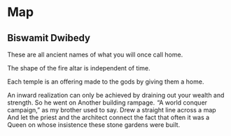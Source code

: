 # Map
## Biswamit Dwibedy
These are all ancient names of what you will once call home.


The shape of the fire altar is independent of time.


Each temple is an offering made to the gods
by giving them a home.


An inward realization can only be achieved
by draining out your wealth and strength. So he went on
Another building rampage.
 “A world conquer campaign,” as my brother used to say.
Drew a straight line across a map
And let the priest and the architect connect
the fact that often it was a Queen
on whose insistence these stone gardens were built.